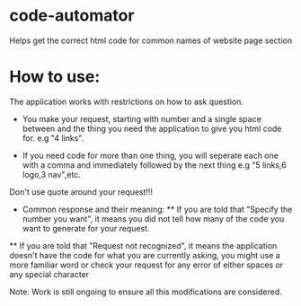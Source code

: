 # code-automator
Helps get the correct html code for common names of website page section


# How to use:
The application works with restrictions on how to ask question. 
- You make your request, starting with number and a single space between and the thing you need the application to give you html code for. e.g "4 links". 

- If you need code for more than one thing, you will seperate each one with a comma and immediately followed by the next thing e.g "5 links,6 logo,3 nav",etc.

Don't use quote around your request!!!


- Common response and their meaning:
** If you are told that "Specify the number you want", it means you did not tell how many of the code you want to generate for your request.

** If you are told that "Request not recognized", it means the application doesn't have the code for what you are currently asking, you might use a more familiar word or check your request for any error of either spaces or any special character

Note: Work is still ongoing to ensure all this modifications are considered.